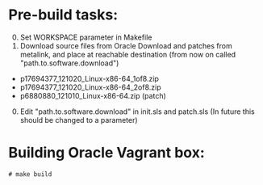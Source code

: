 Pre-build tasks:
================
0. Set WORKSPACE parameter in Makefile
0. Download source files from Oracle Download and patches from metalink, and place at reachable destination (from now on called "path.to.software.download")
* p17694377_121020_Linux-x86-64_1of8.zip
* p17694377_121020_Linux-x86-64_2of8.zip
* p6880880_121010_Linux-x86-64.zip (patch)
0. Edit "path.to.software.download" in init.sls and patch.sls (In future this should be changed to a parameter)

Building Oracle Vagrant box:
============================
```
# make build
```
